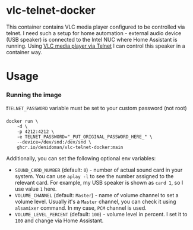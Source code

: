 # vlc-telnet-docker

This container contains VLC media player configured to be controlled via telnet. I need such a setup for home automation - external audio device (USB speaker) is connected to the Intel NUC where Home Assistant is running. Using [VLC media player via Telnet](https://www.home-assistant.io/integrations/vlc_telnet/) I can control this speaker in a container way.

# Usage

### Running the image

❗`TELNET_PASSWORD` variable must be set to your custom password (not root)
````
docker run \
    -d \
    -p 4212:4212 \
    -e TELNET_PASSWORD="_PUT_ORIGINAL_PASSWORD_HERE_" \
    --device=/dev/snd:/dev/snd \
    ghcr.io/denidoman/vlc-telnet-docker:main
````

Additionally, you can set the following optional env variables:

- `SOUND_CARD_NUMBER` (default: `0`) - number of actual sound card in your system. You can use `aplay -l` to see the number assigned to the relevant card. For example, my USB speaker is shown as `card 1`, so I use value `1` here.
- `VOLUME_CHANNEL` (default: `Master`) - name of volume channel to set a volume level. Usually it's a `Master` channel, you can check it using `alsamixer` command. In my case, `PCM` channel is used.
- `VOLUME_LEVEL_PERCENT` (default: `100`) - volume level in percent. I set it to `100` and change via Home Assistant.
